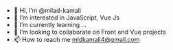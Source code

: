 - 👋 Hi, I’m @milad-kamali
- 👀 I’m interested in JavaScript, Vue Js
- 🌱 I’m currently learning ...
- 💞️ I’m looking to collaborate on Front end Vue projects
- 📫 How to reach me mldkamali4@gmail.com

<!---
milad-kamali/milad-kamali is a ✨ special ✨ repository because its `README.md` (this file) appears on your GitHub profile.
You can click the Preview link to take a look at your changes.
--->
